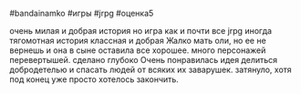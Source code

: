 #bandainamko
#игры 
#jrpg
#оценка5 

очень милая и добрая история но игра как и почти все jrpg иногда тягомотная
история классная и добрая
Жалко мать оли, но ее не вернешь и она в сыне оставила все хорошее. много персонажей перевертышей. сделано глубоко
Очень понравилась идея делиться добродетелью и спасать людей от всяких их заварушек. затянуло, хотя под конец уже просто хотелось закончить.
